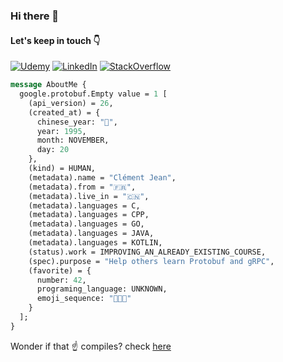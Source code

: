 ### Hi there 👋

#### Let's keep in touch 👇

[![Udemy][1]][2] [![LinkedIn][3]][4] [![StackOverflow][5]][6]

[1]:  https://img.shields.io/badge/Udemy-A100FF?style=for-the-badge&logo=Udemy&logoColor=white
[2]:  https://www.udemy.com/user/jean-clement/ "My Udemy Profile"
[3]:  https://img.shields.io/badge/LinkedIn-0077B5?style=for-the-badge&logo=linkedin&logoColor=white
[4]:  https://www.linkedin.com/in/clement-jean "My LinkedIn Profile"
[5]:  https://img.shields.io/badge/Stack_Overflow-FE7A16?style=for-the-badge&logo=stack-overflow&logoColor=white
[6]:  https://stackoverflow.com/users/11269045/cl%c3%a9ment-jean "My StackOverflow Profile"

```proto
message AboutMe {
  google.protobuf.Empty value = 1 [
    (api_version) = 26,
    (created_at) = {
      chinese_year: "🐷",
      year: 1995,
      month: NOVEMBER,
      day: 20
    },
    (kind) = HUMAN,
    (metadata).name = "Clément Jean",
    (metadata).from = "🇫🇷",
    (metadata).live_in = "🇨🇳",
    (metadata).languages = C,
    (metadata).languages = CPP,
    (metadata).languages = GO,
    (metadata).languages = JAVA,
    (metadata).languages = KOTLIN,
    (status).work = IMPROVING_AN_ALREADY_EXISTING_COURSE,
    (spec).purpose = "Help others learn Protobuf and gRPC",
    (favorite) = {
      number: 42,
      programing_language: UNKNOWN,
      emoji_sequence: "🙈🙉🙊"
    }
  ];
}
```

Wonder if that ☝️ compiles? check [here](https://github.com/Clement-Jean/Clement-Jean/blob/main/proto)
